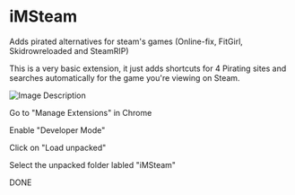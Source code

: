 # iMSteam

Adds pirated alternatives for steam's games (Online-fix, FitGirl, Skidrowreloaded and SteamRIP)

This is a very basic extension, it just adds shortcuts for 4 Pirating sites and searches automatically for the game you're viewing on Steam. 

![Image Description](https://i.imgur.com/SSRm5LW.png)

Go to "Manage Extensions" in Chrome

Enable "Developer Mode"

Click on "Load unpacked"

Select the unpacked folder labled "iMSteam"

DONE
